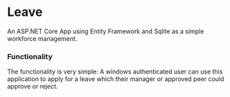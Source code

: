 # Leave 

An ASP.NET Core App using Entity Framework and Sqlite as a simple workforce management.

### Functionality

The functionality is very simple: A windows authenticated user can use this application to apply for a leave which their manager or approved peer could approve or reject. 